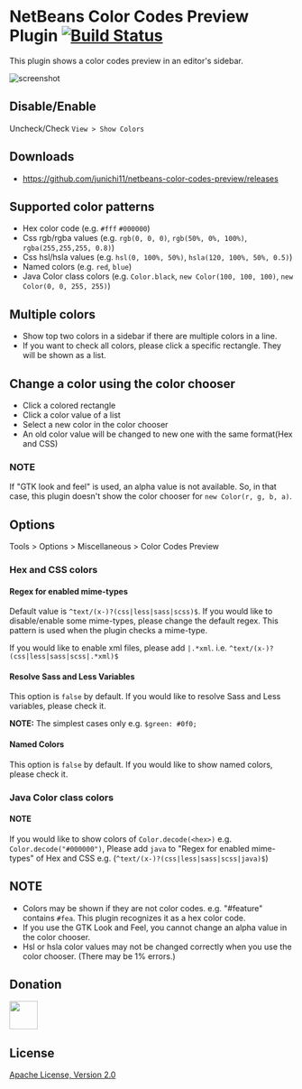# NetBeans Color Codes Preview Plugin [![Build Status](https://travis-ci.org/junichi11/netbeans-color-codes-preview.svg?branch=master)](https://travis-ci.org/junichi11/netbeans-color-codes-preview)

This plugin shows a color codes preview in an editor's sidebar.

![screenshot](images/netbeans-color-codes-preview-screenshot.png)

## Disable/Enable

Uncheck/Check `View > Show Colors`

## Downloads

- https://github.com/junichi11/netbeans-color-codes-preview/releases

## Supported color patterns

- Hex color code (e.g. `#fff` `#000000`)
- Css rgb/rgba values (e.g. `rgb(0, 0, 0)`, `rgb(50%, 0%, 100%)`, `rgba(255,255,255, 0.8)`)
- Css hsl/hsla values (e.g. `hsl(0, 100%, 50%)`, `hsla(120, 100%, 50%, 0.5)`)
- Named colors (e.g. `red`, `blue`)
- Java Color class colors (e.g. `Color.black`, `new Color(100, 100, 100)`, `new Color(0, 0, 255, 255)`)

## Multiple colors

- Show top two colors in a sidebar if there are multiple colors in a line.
- If you want to check all colors, please click a specific rectangle. They will be shown as a list.

## Change a color using the color chooser

- Click a colored rectangle
- Click a color value of a list
- Select a new color in the color chooser
- An old color value will be changed to new one with the same format(Hex and CSS)

### NOTE

If "GTK look and feel" is used, an alpha value is not available. So, in that case, this plugin doesn't show the color chooser for `new Color(r, g, b, a)`.

## Options

Tools > Options > Miscellaneous > Color Codes Preview

### Hex and CSS colors

#### Regex for enabled mime-types

Default value is `^text/(x-)?(css|less|sass|scss)$`.
If you would like to disable/enable some mime-types, please change the default regex.
This pattern is used when the plugin checks a mime-type.

If you would like to enable xml files, please add `|.*xml`. i.e. `^text/(x-)?(css|less|sass|scss|.*xml)$`

#### Resolve Sass and Less Variables

This option is `false` by default. If you would like to resolve Sass and Less variables, please check it.

**NOTE:** The simplest cases only e.g. `$green: #0f0;`

#### Named Colors

This option is `false` by default. If you would like to show named colors, please check it.

### Java Color class colors

#### NOTE

If you would like to show colors of `Color.decode(<hex>)` e.g. `Color.decode("#000000")`, Please add `java` to "Regex for enabled mime-types" of Hex and CSS e.g. (`^text/(x-)?(css|less|sass|scss|java)$`)

## NOTE

- Colors may be shown if they are not color codes. e.g. "#feature" contains `#fea`. This plugin recognizes it as a hex color code.
- If you use the GTK Look and Feel, you cannot change an alpha value in the color chooser.
- Hsl or hsla color values may not be changed correctly when you use the color chooser. (There may be 1% errors.)

## Donation

<a href="https://www.patreon.com/junichi11"><img src="https://c5.patreon.com/external/logo/become_a_patron_button@2x.png" height="50"></a>

## License

[Apache License, Version 2.0](https://www.apache.org/licenses/LICENSE-2.0)
